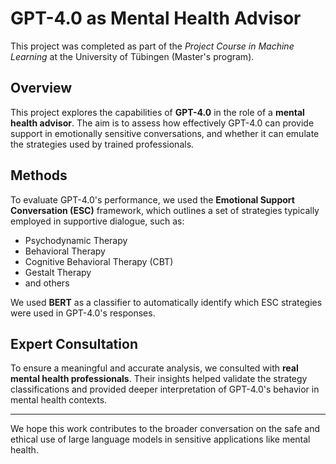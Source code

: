 # GPT-4.0 as Mental Health Advisor

This project was completed as part of the *Project Course in Machine Learning* at the University of Tübingen (Master's program).

## Overview

This project explores the capabilities of **GPT-4.0** in the role of a **mental health advisor**. The aim is to assess how effectively GPT-4.0 can provide support in emotionally sensitive conversations, and whether it can emulate the strategies used by trained professionals.

## Methods

To evaluate GPT-4.0's performance, we used the **Emotional Support Conversation (ESC)** framework, which outlines a set of strategies typically employed in supportive dialogue, such as:

- Psychodynamic Therapy
- Behavioral Therapy
- Cognitive Behavioral Therapy (CBT)
- Gestalt Therapy
- and others

We used **BERT** as a classifier to automatically identify which ESC strategies were used in GPT-4.0's responses.

## Expert Consultation

To ensure a meaningful and accurate analysis, we consulted with **real mental health professionals**. Their insights helped validate the strategy classifications and provided deeper interpretation of GPT-4.0's behavior in mental health contexts.

---

We hope this work contributes to the broader conversation on the safe and ethical use of large language models in sensitive applications like mental health.
